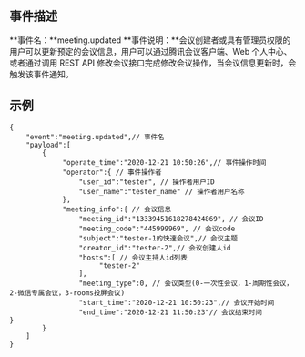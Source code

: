 ## 事件描述
**事件名：**meeting.updated
**事件说明：**会议创建者或具有管理员权限的用户可以更新预定的会议信息，用户可以通过腾讯会议客户端、Web 个人中心、或者通过调用 REST API 修改会议接口完成修改会议操作，当会议信息更新时，会触发该事件通知。

## 示例
```Plaintext
{
    "event":"meeting.updated",// 事件名
    "payload":[
        {
             "operate_time":"2020-12-21 10:50:26",// 事件操作时间
             "operator":{ // 事件操作者
                 "user_id":"tester", // 操作者用户ID
                 "user_name":"tester_name" // 操作者用户名称
             },
             "meeting_info":{ // 会议信息
                 "meeting_id":"13339451618278424869", // 会议ID
                 "meeting_code":"445999969", // 会议code
                 "subject":"tester-1的快速会议",// 会议主题
                 "creator_id":"tester-2",// 会议创建人id
                 "hosts":[ // 会议主持人id列表
                      "tester-2"
                 ],
                 "meeting_type":0, // 会议类型(0-一次性会议，1-周期性会议，2-微信专属会议，3-rooms投屏会议)
                 "start_time":"2020-12-21 10:50:23",// 会议开始时间
                 "end_time":"2020-12-21 11:50:23"// 会议结束时间            }
        }
    ]
}
```
